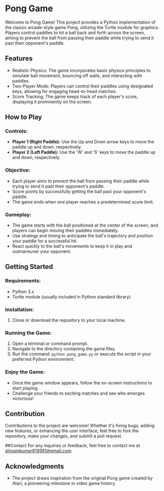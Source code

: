 # Pong Game

Welcome to Pong Game! This project provides a Python implementation of the classic arcade-style game Pong, utilizing the Turtle module for graphics. Players control paddles to hit a ball back and forth across the screen, aiming to prevent the ball from passing their paddle while trying to send it past their opponent's paddle.

## Features

- Realistic Physics: The game incorporates basic physics principles to simulate ball movement, bouncing off walls, and interacting with paddles.
- Two-Player Mode: Players can control their paddles using designated keys, allowing for engaging head-to-head matches.
- Score Tracking: The game keeps track of each player's score, displaying it prominently on the screen.

## How to Play

### Controls:

- **Player 1 (Right Paddle):** Use the Up and Down arrow keys to move the paddle up and down, respectively.
- **Player 2 (Left Paddle):** Use the 'W' and 'S' keys to move the paddle up and down, respectively.

### Objective:

- Each player aims to prevent the ball from passing their paddle while trying to send it past their opponent's paddle.
- Score points by successfully getting the ball past your opponent's paddle.
- The game ends when one player reaches a predetermined score limit.

### Gameplay:

- The game starts with the ball positioned at the center of the screen, and players can begin moving their paddles immediately.
- Use strategy and timing to anticipate the ball's trajectory and position your paddle for a successful hit.
- React quickly to the ball's movements to keep it in play and outmaneuver your opponent.

## Getting Started

### Requirements:

- Python 3.x
- Turtle module (usually included in Python standard library)

### Installation:

1. Clone or download the repository to your local machine.

### Running the Game:

1. Open a terminal or command prompt.
2. Navigate to the directory containing the game files.
3. Run the command: `python pong_game.py` or execute the script in your preferred Python environment.

### Enjoy the Game:

- Once the game window appears, follow the on-screen instructions to start playing.
- Challenge your friends to exciting matches and see who emerges victorious!

## Contribution

Contributions to the project are welcome! Whether it's fixing bugs, adding new features, or enhancing the user interface, feel free to fork the repository, make your changes, and submit a pull request.

##Contact
For any inquiries or feedback, feel free to contact me at shivamkumar819991@gmail.com.



## Acknowledgments

- The project draws inspiration from the original Pong game created by Atari, a pioneering milestone in video game history.

